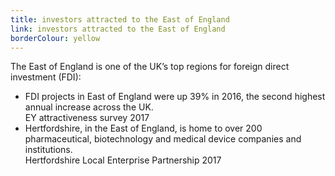 ```yaml
---
title: investors attracted to the East of England
link: investors attracted to the East of England
borderColour: yellow
---
```

The East of England is one of the UK’s top regions for foreign direct investment (FDI):


- FDI projects in East of England were up 39% in 2016, the second highest annual increase across the UK.  
EY attractiveness survey 2017
- Hertfordshire, in the East of England, is home to over 200 pharmaceutical, biotechnology and medical device companies and institutions.  
Hertfordshire Local Enterprise Partnership 2017
